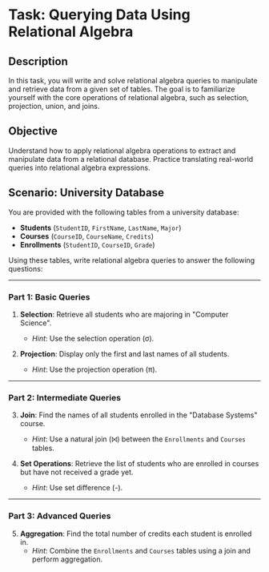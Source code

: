 # Task: Querying Data Using Relational Algebra

## Description
In this task, you will write and solve relational algebra queries to manipulate and retrieve data from a given set of tables. The goal is to familiarize yourself with the core operations of relational algebra, such as selection, projection, union, and joins.

## Objective
Understand how to apply relational algebra operations to extract and manipulate data from a relational database. Practice translating real-world queries into relational algebra expressions.

## Scenario: University Database
You are provided with the following tables from a university database:

- **Students** (`StudentID`, `FirstName`, `LastName`, `Major`)
- **Courses** (`CourseID`, `CourseName`, `Credits`)
- **Enrollments** (`StudentID`, `CourseID`, `Grade`)

Using these tables, write relational algebra queries to answer the following questions:

---

### Part 1: Basic Queries
1. **Selection**: Retrieve all students who are majoring in "Computer Science".
   - *Hint*: Use the selection operation (σ).

2. **Projection**: Display only the first and last names of all students.
   - *Hint*: Use the projection operation (π).

---

### Part 2: Intermediate Queries
3. **Join**: Find the names of all students enrolled in the "Database Systems" course.
   - *Hint*: Use a natural join (⨝) between the `Enrollments` and `Courses` tables.

4. **Set Operations**: Retrieve the list of students who are enrolled in courses but have not received a grade yet.
   - *Hint*: Use set difference (-).

---

### Part 3: Advanced Queries
5. **Aggregation**: Find the total number of credits each student is enrolled in.
   - *Hint*: Combine the `Enrollments` and `Courses` tables using a join and perform aggregation.

